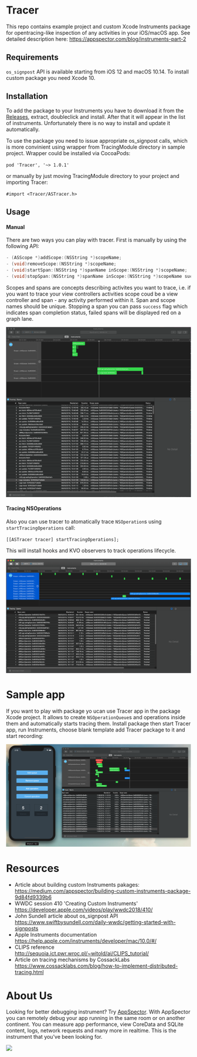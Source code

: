 # Tracer
This repo contains example project and custom Xcode Instruments package for opentracing-like inspection of any activities in your iOS/macOS app. See detailed description here: https://appspector.com/blog/instruments-part-2

## Requirements
`os_signpost` API is available starting from iOS 12 and macOS 10.14.
To install custom package you need Xcode 10.

## Installation
To add the package to your Instruments you have to download it from the [Releases](https://github.com/appspector/Tracer/releases/tag/1.0.1), extract, doubleclick and install.
After that it will appear in the list of instruments. Unfortunately there is no way to install and update it automatically.

To use the package you need to issue appropriate os_signpost calls, which is more convinient using wrapper from TracingModule directory in sample project. Wrapper could be installed via CocoaPods:

`pod 'Tracer', '~> 1.0.1'`

or manually by just moving TracingModule directory to your project and importing Tracer:

`#import <Tracer/ASTracer.h>`

## Usage
#### Manual
There are two ways you can play with tracer. First is manually by using the following API:
```objective-c
- (ASScope *)addScope:(NSString *)scopeName;
- (void)removeScope:(NSString *)scopeName;
- (void)startSpan:(NSString *)spanName inScope:(NSString *)scopeName;
- (void)stopSpan:(NSString *)spanName inScope:(NSString *)scopeName success:(BOOL)success;
```
Scopes and spans are concepts describing activites you want to trace, i.e. if you want to trace your view controllers activities scope coud be a view controller and span - any activity performed within it. Span and scope names should be unique. Stopping a span you can pass `success` flag which indicates span completion status, failed spans will be displayed red on a graph lane.

![](https://github.com/appspector/Tracer/blob/master/image-manual.png)

#### Tracing NSOperations
Also you can use tracer to atomatically trace `NSOperation`s using `startTracingOperations` call:

`[[ASTracer tracer] startTracingOperations];`

This will install hooks and KVO observers to track operations lifecycle.

![](https://github.com/appspector/Tracer/blob/master/image-operations.png)

# Sample app
If you want to play with package yo ucan use Tracer app in the package Xcode project. It allows to create `NSOperationQueue`s and operations inside them and automatically starts tracing them. Install package then start Tracer app, run Instruments, choose blank template add Tracer package to it and start recording:

![](https://github.com/appspector/Tracer/blob/master/image-sample.png)

# Resources
- Article about building custom Instruments pakages:<br>
https://medium.com/appspector/building-custom-instruments-package-9d84fd9339b6
- WWDC session 410 'Creating Custom Instruments'<br>
  https://developer.apple.com/videos/play/wwdc2018/410/
- John Sundell article about os_signpost API<br>
  https://www.swiftbysundell.com/daily-wwdc/getting-started-with-signposts
- Apple Instruments documentation<br>
  https://help.apple.com/instruments/developer/mac/10.0/#/
- CLIPS reference<br>
  http://sequoia.ict.pwr.wroc.pl/~witold/ai/CLIPS_tutorial/
- Article on tracing mechanisms by CossackLabs
  https://www.cossacklabs.com/blog/how-to-implement-distributed-tracing.html


# About Us

Looking for better debugging instrument? Try [AppSpector](https://appspector.com). With AppSpector you can remotely debug your app running in the same room or on another continent. You can measure app performance, view CoreData and SQLite content, logs, network requests and many more in realtime. This is the instrument that you've been looking for.

![](https://storage.googleapis.com/appspector-support/screenshots/appspector_twittercover2.png)
